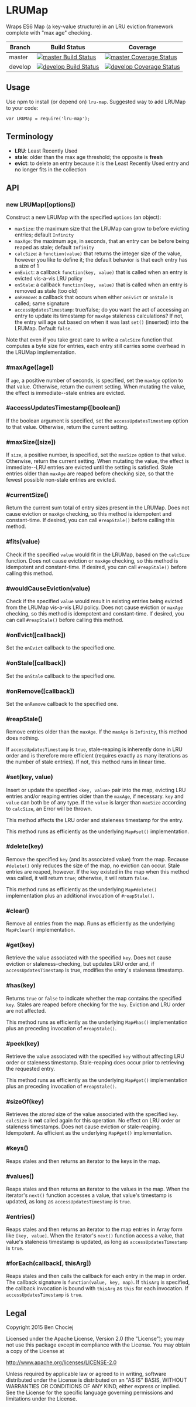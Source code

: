 # LRUMap

Wraps ES6 Map (a key-value structure) in an LRU eviction framework complete with "max age" checking.

Branch  | Build Status | Coverage
------- | ------------ | --------
master  | [![master Build Status](https://travis-ci.org/bchociej/lru-map.svg?branch=master)](https://travis-ci.org/bchociej/lru-map) | [![master Coverage Status](https://coveralls.io/repos/bchociej/lru-map/badge.svg?branch=master&service=github)](https://coveralls.io/github/bchociej/lru-map?branch=master)
develop | [![develop Build Status](https://travis-ci.org/bchociej/lru-map.svg?branch=develop)](https://travis-ci.org/bchociej/lru-map) | [![develop Coverage Status](https://coveralls.io/repos/bchociej/lru-map/badge.svg?branch=develop&service=github)](https://coveralls.io/github/bchociej/lru-map?branch=develop)

## Usage

Use npm to install (or depend on) `lru-map`. Suggested way to add LRUMap to your code:

```
var LRUMap = require('lru-map');
```


## Terminology

* **LRU**: Least Recently Used
* **stale**: older than the max age threshold; the opposite is **fresh**
* **evict**: to delete an entry because it is the Least Recently Used entry and no longer fits in the collection


## API

### new LRUMap([options])

Construct a new LRUMap with the specified `options` (an object):

* `maxSize`: the maximum size that the LRUMap can grow to before evicting entries; default `Infinity`
* `maxAge`: the maximum age, in seconds, that an entry can be before being reaped as stale; default `Infinity`
* `calcSize`: a `function(value)` that returns the integer size of the value, however you like to define it; the default behavior is that each entry has a size of 1
* `onEvict`: a callback `function(key, value)` that is called when an entry is evicted vis-a-vis LRU policy
* `onStale`: a callback `function(key, value)` that is called when an entry is removed as stale (too old)
* `onRemove`: a callback that occurs when either `onEvict` or `onStale` is called; same signature
* `accessUpdatesTimestamp`: true/false; do you want the act of accessing an entry to update its timestamp for `maxAge` staleness calculations? If not, the entry will age out based on when it was last `set()` (inserted) into the LRUMap. Default `false`.

Note that even if you take great care to write a `calcSize` function that computes a byte size for entries, each entry still carries some overhead in the LRUMap implementation.


### #maxAge([age])

If `age`, a positive number of seconds, is specified, set the `maxAge` option to that value. Otherwise, return the current setting. When mutating the value, the effect is immediate--stale entries are evicted.


### #accessUpdatesTimestamp([boolean])

If the boolean argument is specified, set the `accessUpdatesTimestamp` option to that value. Otherwise, return the current setting.


### #maxSize([size])

If `size`, a positive number, is specified, set the `maxSize` option to that value. Otherwise, return the current setting. When mutating the value, the effect is immediate--LRU entries are evicted until the setting is satisfied. Stale entries older than `maxAge` are reaped before checking size, so that the fewest possible non-stale entries are evicted.


### #currentSize()

Return the current sum total of entry sizes present in the LRUMap. Does not cause eviction or `maxAge` checking, so this method is idempotent and constant-time. If desired, you can call `#reapStale()` before calling this method.


### #fits(value)

Check if the specified `value` would fit in the LRUMap, based on the `calcSize` function. Does not cause eviction or `maxAge` checking, so this method is idempotent and constant-time. If desired, you can call `#reapStale()` before calling this method.


### #wouldCauseEviction(value)

Check if the specified `value` would result in existing entries being evicted from the LRUMap vis-a-vis LRU policy. Does not cause eviction or `maxAge` checking, so this method is idempotent and constant-time. If desired, you can call `#reapStale()` before calling this method.


### #onEvict([callback])

Set the `onEvict` callback to the specified one.


### #onStale([callback])

Set the `onStale` callback to the specified one.


### #onRemove([callback])

Set the `onRemove` callback to the specified one.


### #reapStale()

Remove entries older than the `maxAge`. If the `maxAge` is `Infinity`, this method does nothing.

If `accessUpdatesTimestamp` is `true`, stale-reaping is inherently done in LRU order and is therefore more efficient (requires exactly as many iterations as the number of stale entries). If not, this method runs in linear time.


### #set(key, value)

Insert or update the specified `<key, value>` pair into the map, evicting LRU entries and/or reaping entries older than the `maxAge`, if necessary. `key` and `value` can both be of any type. If the `value` is larger than `maxSize` according to `calcSize`, an Error will be thrown.

This method affects the LRU order and staleness timestamp for the entry.

This method runs as efficiently as the underlying `Map#set()` implementation.


### #delete(key)

Remove the specified `key` (and its associated value) from the map. Because `#delete()` only reduces the size of the map, no eviction can occur. Stale entries are reaped, however. If the key existed in the map when this method was called, it will return `true`; otherwise, it will return `false`.

This method runs as efficiently as the underlying `Map#delete()` implementation plus an additional invocation of `#reapStale()`.


### #clear()

Remove all entries from the map. Runs as efficiently as the underlying `Map#clear()` implementation.


### #get(key)

Retrieve the value associated with the specified `key`. Does not cause eviction or staleness-checking, but updates LRU order and, if `accessUpdatesTimestamp` is true, modifies the entry's staleness timestamp.


### #has(key)

Returns `true` or `false` to indicate whether the map contains the specified `key`. Stales are reaped before checking for the `key`. Eviction and LRU order are not affected.

This method runs as efficiently as the underlying `Map#has()` implementation plus an preceding invocation of `#reapStale()`.


### #peek(key)

Retrieve the value associated with the specified `key` without affecting LRU order or staleness timestamp. Stale-reaping does occur prior to retrieving the requested entry.

This method runs as efficiently as the underlying `Map#get()` implementation plus an preceding invocation of `#reapStale()`.


### #sizeOf(key)

Retrieves the _stored_ size of the value associated with the specified `key`. `calcSize` is **not** called again for this operation. No effect on LRU order or staleness timestamps. Does not cause eviction or stale-reaping. Idempotent. As efficient as the underlying `Map#get()` implementation.


### #keys()

Reaps stales and then returns an iterator to the keys in the map.


### #values()

Reaps stales and then returns an iterator to the values in the map. When the iterator's `next()` function accesses a value, that value's timestamp is updated, as long as `accessUpdatesTimestamp` is `true`.


### #entries()

Reaps stales and then returns an iterator to the map entries in Array form like `[key, value]`. When the iterator's `next()` function access a value, that value's staleness timestamp is updated, as long as `accessUpdatesTimestamp` is `true`.


### #forEach(callback[, thisArg])

Reaps stales and then calls the callback for each entry in the map in order. The callback signature is `function(value, key, map)`. If `thisArg` is specified, the callback invocation is bound with `thisArg` as `this` for each invocation. If `accessUpdatesTimestamp` is `true`.


## Legal

Copyright 2015 Ben Chociej

Licensed under the Apache License, Version 2.0 (the "License");
you may not use this package except in compliance with the License.
You may obtain a copy of the License at

http://www.apache.org/licenses/LICENSE-2.0

Unless required by applicable law or agreed to in writing, software
distributed under the License is distributed on an "AS IS" BASIS,
WITHOUT WARRANTIES OR CONDITIONS OF ANY KIND, either express or implied.
See the License for the specific language governing permissions and
limitations under the License.
